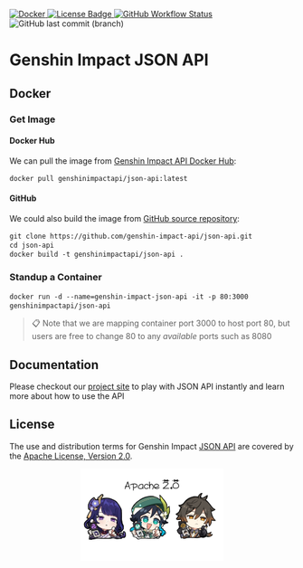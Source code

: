 [ ![Docker](https://img.shields.io/badge/Docker%20Image-309DEE?style=for-the-badge&logo=docker&logoColor=white) ](https://hub.docker.com/r/genshinimpactapi/json-api)
[![License Badge](https://img.shields.io/badge/Apache%202.0-F25910.svg?style=for-the-badge&logo=Apache&logoColor=white) ](https://www.apache.org/licenses/LICENSE-2.0)
[ ![GitHub Workflow Status](https://img.shields.io/github/workflow/status/genshin-impact-api/json-api/Release/master?logo=github&style=for-the-badge) ](https://github.com/genshin-impact-api/json-api/actions/workflows/release.yml)
![GitHub last commit (branch)](https://img.shields.io/github/last-commit/genshin-impact-api/json-api?logo=github&style=for-the-badge)

Genshin Impact JSON API
=======================


Docker
------

### Get Image

#### Docker Hub

We can pull the image from [Genshin Impact API Docker Hub](https://hub.docker.com/r/genshinimpactapi/json-api/):

    docker pull genshinimpactapi/json-api:latest

#### GitHub

We could also build the image from [GitHub source repository](https://github.com/genshin-impact-api/json-api):

    git clone https://github.com/genshin-impact-api/json-api.git
    cd json-api
    docker build -t genshinimpactapi/json-api .


### Standup a Container

    docker run -d --name=genshin-impact-json-api -it -p 80:3000 genshinimpactapi/json-api

> 📋 Note that we are mapping container port 3000 to host port 80, but users are free to change 80 to any _available_
> ports such as 8080


Documentation
-------------

Please checkout our [project site](http://json.genshin-impact-api.com/) to play with JSON API instantly and learn more 
about how to use the API


License
-------

The use and distribution terms for Genshin Impact [JSON API](https://github.com/genshin-impact-api/json-api) are covered
by the [Apache License, Version 2.0](http://www.apache.org/licenses/LICENSE-2.0.html).

<div align="center">
    <a href="https://opensource.org/licenses">
        <img align="center" width="50%" alt="License Illustration" src="https://github.com/QubitPi/QubitPi/blob/master/img/apache-2.png?raw=true">
    </a>
</div>
